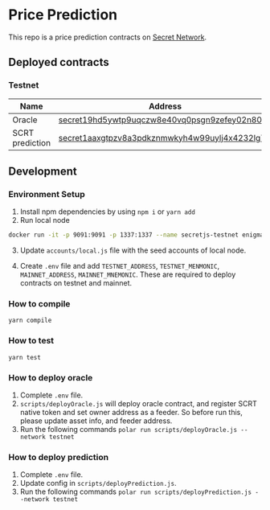 # Price Prediction

This repo is a price prediction contracts on [Secret Network](https://scrt.network/).

## Deployed contracts

### Testnet

| Name            | Address                                                                                                                                                 |
| --------------- | ------------------------------------------------------------------------------------------------------------------------------------------------------- |
| Oracle          | [secret19hd5ywtp9uqczw8e40vq0psgn9zefey02n806e](https://secretnodes.com/secret/chains/pulsar-2/contracts/secret19hd5ywtp9uqczw8e40vq0psgn9zefey02n806e) |
| SCRT prediction | [secret1aaxgtpzv8a3pdkznmwkyh4w99uylj4x4232lg7](https://secretnodes.com/secret/chains/pulsar-2/contracts/secret1aaxgtpzv8a3pdkznmwkyh4w99uylj4x4232lg7) |

## Development

### Environment Setup

1. Install npm dependencies by using `npm i` or `yarn add`
2. Run local node

```sh
docker run -it -p 9091:9091 -p 1337:1337 --name secretjs-testnet enigmampc/secret-network-sw-dev:v1.2.2-1
```

3. Update `accounts/local.js` file with the seed accounts of local node.

4. Create `.env` file and add `TESTNET_ADDRESS`, `TESTNET_MENMONIC`, `MAINNET_ADDRESS`, `MAINNET_MNEMONIC`. These are required to deploy contracts on testnet and mainnet.

### How to compile

`yarn compile`

### How to test

`yarn test`

### How to deploy oracle

1. Complete `.env` file.
2. `scripts/deployOracle.js` will deploy oracle contract, and register SCRT native token and set owner address as a feeder. So before run this, please update asset info, and feeder address.
3. Run the following commands
   `polar run scripts/deployOracle.js --network testnet`

### How to deploy prediction

1. Complete `.env` file.
2. Update config in `scripts/deployPrediction.js`.
3. Run the following commands
   `polar run scripts/deployPrediction.js --network testnet`
